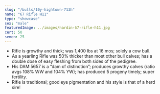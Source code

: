 ```yaml
---
slug: "/bulls/10y-hightown-713h"
name: "67 Rifle H11"
type: "showcase"
sex: "male"
featuredImage: ../images/hardin-67-rifle-h11.jpg
cert: 50
semen: 25
---
```


* Rifle is growthy and thick; was 1,400 lbs at 16 mos; solely a cow bull.
* As a yearling Rifle was 50% thicker than most other bull calves; has a double dose of easy fleshing from both sides of the pedigree.
* His DAM 5657 is a “dam of distinction”; produces growthy calves (ratio avgs 108% WW and 104% YW); has produced 5 progeny timely; super fertility.
* Rifle is traditional; good eye pigmentation and his style is that of a herd sire!  
